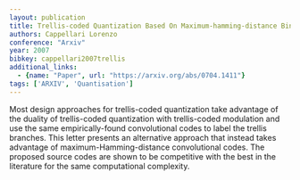 ```yaml
---
layout: publication
title: Trellis-coded Quantization Based On Maximum-hamming-distance Binary Codes
authors: Cappellari Lorenzo
conference: "Arxiv"
year: 2007
bibkey: cappellari2007trellis
additional_links:
  - {name: "Paper", url: "https://arxiv.org/abs/0704.1411"}
tags: ['ARXIV', 'Quantisation']
---
```

Most design approaches for trellis-coded quantization take advantage of the duality of trellis-coded quantization with trellis-coded modulation and use the same empirically-found convolutional codes to label the trellis branches. This letter presents an alternative approach that instead takes advantage of maximum-Hamming-distance convolutional codes. The proposed source codes are shown to be competitive with the best in the literature for the same computational complexity.
